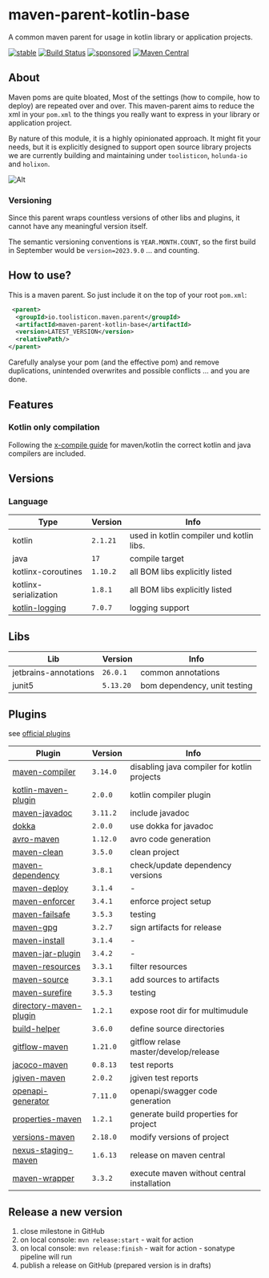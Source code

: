 # maven-parent-kotlin-base

A common maven parent for usage in kotlin library or application projects.

[![stable](https://img.shields.io/badge/lifecycle-STABLE-green.svg)](https://github.com/holisticon#open-source-lifecycle)
[![Build Status](https://github.com/toolisticon/maven-parent-kotlin-base/workflows/Development%20branches/badge.svg)](https://github.com/toolisticon/maven-parent-kotlin-base/actions)
[![sponsored](https://img.shields.io/badge/sponsoredBy-Holisticon-RED.svg)](https://holisticon.de/)
[![Maven Central](https://maven-badges.herokuapp.com/maven-central/io.toolisticon.maven.parent/maven-parent-kotlin-base/badge.svg)](https://maven-badges.herokuapp.com/maven-central/io.toolisticon.maven.parent/maven-parent-kotlin-base)

## About

Maven poms are quite bloated, Most of the settings (how to compile, how to deploy) are repeated over and over.
This maven-parent aims to reduce the xml in your `pom.xml` to the things you really want to express in your library or application project.

By nature of this module, it is a highly opinionated approach. It might fit your needs, but it is explicitly designed to support open source library
projects we are currently building and maintaining under `toolisticon`, `holunda-io` and `holixon`.

![Alt](https://repobeats.axiom.co/api/embed/e8f5fb21acc9cb5a90b05b63164ce38fbd473b48.svg "Repobeats analytics image")

### Versioning

Since this parent wraps countless versions of other libs and plugins, it cannot have any meaningful version itself.

The semantic versioning conventions is `YEAR.MONTH.COUNT`, so the first build in September would be `version=2023.9.0` ... and counting.

## How to use?

This is a maven parent. So just include it on the top of your root `pom.xml`:

```xml
 <parent>
  <groupId>io.toolisticon.maven.parent</groupId>
  <artifactId>maven-parent-kotlin-base</artifactId>
  <version>LATEST_VERSION</version>
  <relativePath/>
</parent>
```

Carefully analyse your pom (and the effective pom) and remove duplications, unintended overwrites and possible conflicts ... and you are done.

## Features

### Kotlin only compilation

Following the [x-compile guide](https://kotlinlang.org/docs/maven.html#compile-kotlin-and-java-sources) for maven/kotlin the correct kotlin and java compilers
are included.

## Versions

### Language

| Type                  | Version  | Info                                      |
|-----------------------|----------|-------------------------------------------|
| kotlin                | `2.1.21` | used in kotlin compiler und kotlin libs.  |
| java                  | `17`     | compile target                            |
| kotlinx-coroutines    | `1.10.2` | all BOM libs explicitly listed            |
| kotlinx-serialization | `1.8.1`  | all BOM libs explicitly listed            |
| [kotlin-logging](https://github.com/oshai/kotlin-logging)    | `7.0.7`  | logging support                           |

## Libs

| Lib    | Version  | Info                                 |
|--------|----------|--------------------------------------|
| jetbrains-annotations | `26.0.1` | common annotations  |
| junit5 | `5.13.20` | bom dependency, unit testing       |

## Plugins

see [official plugins](https://maven.apache.org/plugins/index.html)

| Plugin                                                                                                                  | Version  | Info                                        |
|-------------------------------------------------------------------------------------------------------------------------|----------|---------------------------------------------|
| [maven-compiler](https://maven.apache.org/plugins/maven-compiler-plugin/)                                               | `3.14.0` | disabling java compiler for kotlin projects |
| [kotlin-maven-plugin](https://kotlinlang.org/docs/maven.html)                                                           | `2.0.0`  | kotlin compiler plugin                      |
| [maven-javadoc](https://maven.apache.org/plugins/maven-javadoc-plugin/)                                                 | `3.11.2` | include javadoc                             |
| [dokka](https://kotlinlang.org/docs/dokka-maven.html#apply-dokka)                                                       | `2.0.0`  | use dokka for javadoc                       |
| [avro-maven](https://avro.apache.org/docs/1.11.1/getting-started-java/)                                                 | `1.12.0` | avro code generation                        |
| [maven-clean](https://maven.apache.org/plugins/maven-clean-plugin/)                                                     | `3.5.0`  | clean project                               |
| [maven-dependency](https://maven.apache.org/plugins/maven-dependency-plugin/)                                           | `3.8.1`  | check/update dependency versions            |
| [maven-deploy](https://maven.apache.org/plugins/maven-deploy-plugin/)                                                   | `3.1.4`  | -                                           |
| [maven-enforcer](https://maven.apache.org/enforcer/maven-enforcer-plugin/)                                              | `3.4.1`  | enforce project setup                       |
| [maven-failsafe](https://maven.apache.org/surefire/maven-failsafe-plugin/)                                              | `3.5.3`  | testing                                     |
| [maven-gpg](https://maven.apache.org/plugins/maven-gpg-plugin/)                                                         | `3.2.7`  | sign artifacts for release                  |
| [maven-install](https://maven.apache.org/plugins/maven-install-plugin/)                                                 | `3.1.4`  | -                                           |
| [maven-jar-plugin](https://maven.apache.org/plugins/maven-jar-plugin/)                                                  | `3.4.2`  | -                                           |
| [maven-resources](https://maven.apache.org/plugins/maven-resources-plugin/)                                             | `3.3.1`  | filter resources                            |
| [maven-source](https://maven.apache.org/plugins/maven-source-plugin/)                                                   | `3.3.1`  | add sources to artifacts                    |
| [maven-surefire](https://maven.apache.org/surefire/maven-surefire-plugin/)                                              | `3.5.3`  | testing                                     |
| [directory-maven-plugin](https://github.com/hazendaz/directory-maven-plugin)                                                                   | `1.2.1`  | expose root dir for multimudule | 
| [build-helper](https://www.mojohaus.org/build-helper-maven-plugin/)                                                     | `3.6.0`  | define source directories                   |
| [gitflow-maven](https://aleksandr-m.github.io/gitflow-maven-plugin/)                                                    | `1.21.0` | gitflow relase master/develop/release       |
| [jacoco-maven](https://www.eclemma.org/jacoco/trunk/doc/maven.html)                                                     | `0.8.13` | test reports                                |
| [jgiven-maven](https://jgiven.org/userguide/#_maven)                                                                    | `2.0.2`  | jgiven test reports                         |
| [openapi-generator](https://github.com/OpenAPITools/openapi-generator/tree/master/modules/openapi-generator-maven-plugin) | `7.11.0` | openapi/swagger code generation             |
| [properties-maven](https://www.mojohaus.org/properties-maven-plugin/)                                                   | `1.2.1`  | generate build properties for project       |
| [versions-maven](https://www.mojohaus.org/versions/versions-maven-plugin/index.html)                                    | `2.18.0` | modify versions of project                  |
| [nexus-staging-maven](https://github.com/sonatype/nexus-maven-plugins/blob/main/staging/maven-plugin/README.md)         | `1.6.13` | release on maven central                    |
| [maven-wrapper](https://maven.apache.org/wrapper/maven-wrapper-plugin/plugin-info.html)                                 | `3.3.2`  | execute maven without central installation  |

## Release a new version

1. close milestone in GitHub
1. on local console: `mvn release:start` - wait for action
1. on local console: `mvn release:finish` - wait for action - sonatype pipeline will run
1. publish a release on GitHub (prepared version is in drafts)
